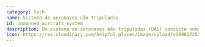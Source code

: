 ```yaml
---
category: tech
name: Sistema de aeronaves não tripuladas
id: unmanned_aircraft_system
description: Um sistema de aeronaves não tripuladas (UAS) consiste numa aeronave não tripulada e no equipamento necessário para a operação segura e eficaz dessa aeronave. Um veículo aéreo não tripulado (UAV) é um dos componentes deste sistema.
icon: https://res.cloudinary.com/helpful-places/image/upload/v1698172513/UAS_v5fjcb.svg
---
```

